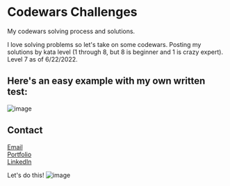 # Codewars Challenges

My codewars solving process and solutions.

I love solving problems so let's take on some codewars. Posting my solutions by kata level (1 through 8, but 8 is beginner and 1 is crazy expert). Level 7 as of 6/22/2022.

## Here's an easy example with my own written test:

![image](https://user-images.githubusercontent.com/92805933/175193213-fc67ea7e-7e47-4dc5-8fea-26da68faee50.png)

## Contact

[Email](kmorandev@gmail.com)<br>
[Portfolio](https://github.com/kimberlym4488/reactive-portfolio)<br>
[LinkedIn](https://www.linkedin.com/in/kim-moran-82158371/)<br>

Let's do this!
![image](https://user-images.githubusercontent.com/92805933/172551139-84ef24d5-004e-42ff-b37c-5d0870e32f23.png)
